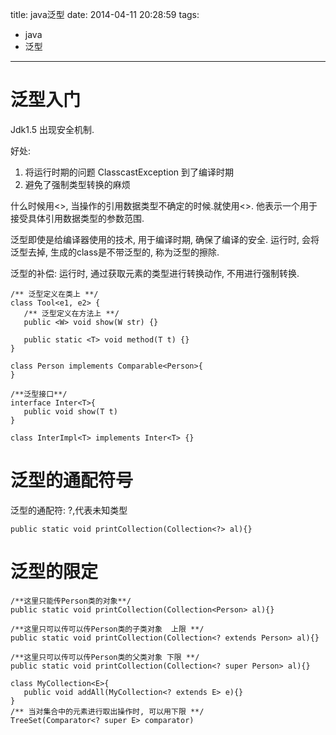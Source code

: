 title: java泛型
date: 2014-04-11 20:28:59
tags:
- java
- 泛型
---
# 泛型入门 #
Jdk1.5 出现安全机制.

好处:
1. 将运行时期的问题 ClasscastException 到了编译时期
2. 避免了强制类型转换的麻烦

什么时候用<>, 当操作的引用数据类型不确定的时候.就使用<>.
他表示一个用于接受具体引用数据类型的参数范围.

泛型即使是给编译器使用的技术, 用于编译时期, 确保了编译的安全.
运行时, 会将泛型去掉, 生成的class是不带泛型的, 称为泛型的擦除.

泛型的补偿: 运行时, 通过获取元素的类型进行转换动作,
不用进行强制转换.
~~~~~~
/** 泛型定义在类上 **/
class Tool<e1, e2> {
   /** 泛型定义在方法上 **/
   public <W> void show(W str) {}

   public static <T> void method(T t) {}
}

class Person implements Comparable<Person>{
}

/**泛型接口**/
interface Inter<T>{
   public void show(T t)
}

class InterImpl<T> implements Inter<T> {}
~~~~~~


# 泛型的通配符号 #

泛型的通配符: ?,代表未知类型

~~~~~~
public static void printCollection(Collection<?> al){}
~~~~~~

# 泛型的限定 #
~~~~~~
/**这里只能传Person类的对象**/
public static void printCollection(Collection<Person> al){}

/**这里只可以传可以传Person类的子类对象  上限 **/
public static void printCollection(Collection<? extends Person> al){}

/**这里只可以传可以传Person类的父类对象 下限 **/
public static void printCollection(Collection<? super Person> al){}

class MyCollection<E>{
   public void addAll(MyCollection<? extends E> e){}
}
/** 当对集合中的元素进行取出操作时, 可以用下限 **/
TreeSet(Comparator<? super E> comparator)
~~~~~~
